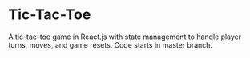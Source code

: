 # Tic-Tac-Toe
A tic-tac-toe game in React.js with state management to handle player turns, moves, and game resets.
Code starts in master branch.
